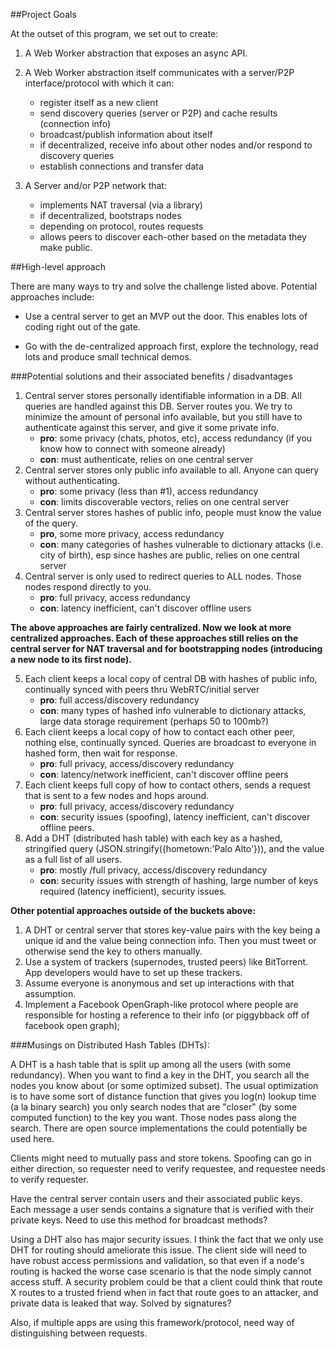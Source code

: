 ##Project Goals

At the outset of this program, we set out to create:

1. A Web Worker abstraction that exposes an async API.

2. A Web Worker abstraction itself communicates with a server/P2P interface/protocol with which it can:
    * register itself as a new client
    * send discovery queries (server or P2P) and cache results (connection info)
    * broadcast/publish information about itself
    * if decentralized, receive info about other nodes and/or respond to discovery queries
    * establish connections and transfer data
3. A Server and/or P2P network that:
    * implements NAT traversal (via a library)
    * if decentralized, bootstraps nodes
    * depending on protocol, routes requests
    * allows peers to discover each-other based on the metadata they make public.

##High-level approach

There are many ways to try and solve the challenge listed above.  Potential approaches include:

* Use a central server to get an MVP out the door. This enables lots of coding right out of the gate.

* Go with the de-centralized approach first, explore the technology, read lots and produce small technical demos.

###Potential solutions and their associated benefits / disadvantages

1. Central server stores personally identifiable information in a DB. All queries are handled against this DB. Server routes you. We try to minimize the amount of personal info available, but you still have to authenticate against this server, and give it some private info.
    * __pro__: some privacy (chats, photos, etc), access redundancy (if you know how to connect with someone already)
    * __con__: must authenticate, relies on one central server
2. Central server stores only public info available to all. Anyone can query without authenticating.
    * __pro__: some privacy (less than #1), access redundancy
    * __con__: limits discoverable vectors, relies on one central server
3. Central server stores hashes of public info, people must know the value of the query.
    * __pro__, some more privacy, access redundancy
    * __con__: many categories of hashes vulnerable to dictionary attacks (i.e. city of birth), esp since hashes are public, relies on one central server
4. Central server is only used to redirect queries to ALL nodes. Those nodes respond directly to you.
    * __pro__: full privacy, access redundancy
    * __con__: latency inefficient, can't discover offline users

__The above approaches are fairly centralized. Now we look at more centralized approaches. Each of these approaches still relies on the central server for NAT traversal and for bootstrapping nodes (introducing a new node to its first node).__

5. Each client keeps a local copy of central DB with hashes of public info, continually synced with peers thru WebRTC/initial server
    * __pro__: full access/discovery redundancy
    * __con__: many types of hashed info vulnerable to dictionary attacks, large data storage requirement (perhaps 50 to 100mb?)
6. Each client keeps a local copy of how to contact each other peer, nothing else, continually synced. Queries are broadcast to everyone in hashed form, then wait for response.
    * __pro__: full privacy, access/discovery redundancy
    * __con__: latency/network inefficient, can't discover offline peers
7. Each client keeps full copy of how to contact others, sends a request that is sent to a few nodes and hops around.
   * __pro__: full privacy, access/discovery redundancy
   * __con__: security issues (spoofing), latency inefficient, can't discover offline peers.
8. Add a DHT (distributed hash table) with each key as a hashed, stringified query (JSON.stringify({hometown:'Palo Alto'})), and the value as a full list of all users.
    * __pro__: mostly /full privacy, access/discovery redundancy
    * __con__: security issues with strength of hashing, large number of keys required (latency inefficient), security issues.

__Other potential approaches outside of the buckets above:__

1. A DHT or central server that stores key-value pairs with the key being a unique id and the value being connection info. Then you must tweet or otherwise send the key to others manually.
2. Use a system of trackers (supernodes, trusted peers) like BitTorrent. App developers would have to set up these trackers.
3. Assume everyone is anonymous and set up interactions with that assumption.
4. Implement a Facebook OpenGraph-like protocol where people are responsible for hosting a reference to their info (or piggybback off of facebook open graph);

###Musings on Distributed Hash Tables (DHTs):

A DHT is a hash table that is split up among all the users (with some redundancy). When you want to find a key in the DHT, you search all the nodes you know about (or some optimized subset). The usual optimization is to have some sort of distance function that gives you log(n) lookup time (a la binary search) you only search nodes that are "closer" (by some computed function) to the key you want. Those nodes pass along the search. There are open source implementations the could potentially be used here.

Clients might need to mutually pass and store tokens. Spoofing can go in either direction, so requester need to verify requestee, and requestee needs to verify requester.

Have the central server contain users and their associated public keys. Each message a user sends contains a signature that is verified with their private keys. Need to use this method for broadcast methods?

Using a DHT also has major security issues. I think the fact that we only use DHT for routing should ameliorate this issue. The client side will need to have robust access permissions and validation, so that even if a node's routing is hacked the worse case scenario is that the node simply cannot access stuff. A security problem could be that a client could think that route X routes to a trusted friend when in fact that route goes to an attacker, and private data is leaked that way. Solved by signatures?

Also, if multiple apps are using this framework/protocol, need way of distinguishing between requests.
